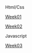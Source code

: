 Html/Css

[Week01](https://htmlpreview.github.io/?https://github.com/sana-dev/Foocoding-github.io/blob/main/html-css/week01/index.html)


[Week02](https://htmlpreview.github.io/?https://github.com/sana-dev/Foocoding-github.io/blob/main/Week%2002/Homework2/index.html)

Javascript


[Week03](https://htmlpreview.github.io/?https://github.com/sana-dev/Foocoding-github.io/blob/main/javascript%2002/index.html)
